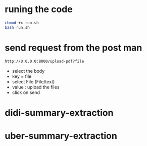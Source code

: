 
# runing the code 

```bash 
chmod +x run.sh
bash run.sh

```

# send request from the post man 

```bash
http://0.0.0.0:8000/upload-pdf?file
```

- select the body
- key = file
- select File (File/text)
- value : upload the files 
- click on send 

# didi-summary-extraction
# uber-summary-extraction
